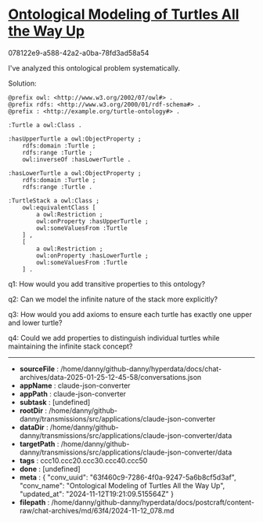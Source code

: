 # [Ontological Modeling of Turtles All the Way Up](https://claude.ai/chat/63f460c9-7286-4f0a-9247-5a6b8cf5d3af)

078122e9-a588-42a2-a0ba-78fd3ad58a54

 I've analyzed this ontological problem systematically.

Solution: 
```turtle
@prefix owl: <http://www.w3.org/2002/07/owl#> .
@prefix rdfs: <http://www.w3.org/2000/01/rdf-schema#> .
@prefix : <http://example.org/turtle-ontology#> .

:Turtle a owl:Class .

:hasUpperTurtle a owl:ObjectProperty ;
    rdfs:domain :Turtle ;
    rdfs:range :Turtle ;
    owl:inverseOf :hasLowerTurtle .

:hasLowerTurtle a owl:ObjectProperty ;
    rdfs:domain :Turtle ;
    rdfs:range :Turtle .

:TurtleStack a owl:Class ;
    owl:equivalentClass [
        a owl:Restriction ;
        owl:onProperty :hasUpperTurtle ;
        owl:someValuesFrom :Turtle
    ] ,
    [
        a owl:Restriction ;
        owl:onProperty :hasLowerTurtle ;
        owl:someValuesFrom :Turtle
    ] .
```

q1: How would you add transitive properties to this ontology?

q2: Can we model the infinite nature of the stack more explicitly?

q3: How would you add axioms to ensure each turtle has exactly one upper and lower turtle?

q4: Could we add properties to distinguish individual turtles while maintaining the infinite stack concept?

---

* **sourceFile** : /home/danny/github-danny/hyperdata/docs/chat-archives/data-2025-01-25-12-45-58/conversations.json
* **appName** : claude-json-converter
* **appPath** : claude-json-converter
* **subtask** : [undefined]
* **rootDir** : /home/danny/github-danny/transmissions/src/applications/claude-json-converter
* **dataDir** : /home/danny/github-danny/transmissions/src/applications/claude-json-converter/data
* **targetPath** : /home/danny/github-danny/transmissions/src/applications/claude-json-converter/data
* **tags** : ccc10.ccc20.ccc30.ccc40.ccc50
* **done** : [undefined]
* **meta** : {
  "conv_uuid": "63f460c9-7286-4f0a-9247-5a6b8cf5d3af",
  "conv_name": "Ontological Modeling of Turtles All the Way Up",
  "updated_at": "2024-11-12T19:21:09.515564Z"
}
* **filepath** : /home/danny/github-danny/hyperdata/docs/postcraft/content-raw/chat-archives/md/63f4/2024-11-12_078.md